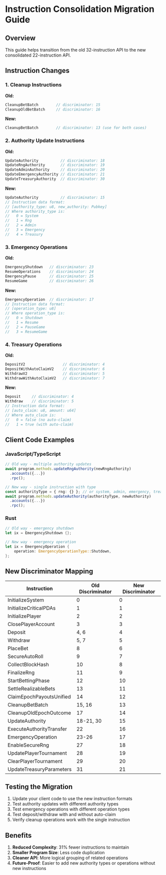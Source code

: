 # Instruction Consolidation Migration Guide

## Overview
This guide helps transition from the old 32-instruction API to the new consolidated 22-instruction API.

## Instruction Changes

### 1. Cleanup Instructions
**Old:**
```rust
CleanupBetBatch        // discriminator: 15
CleanupOldBetBatch     // discriminator: 16
```

**New:**
```rust
CleanupBetBatch        // discriminator: 13 (use for both cases)
```

### 2. Authority Update Instructions
**Old:**
```rust
UpdateAuthority          // discriminator: 18
UpdateRngAuthority       // discriminator: 19  
UpdateAdminAuthority     // discriminator: 20
UpdateEmergencyAuthority // discriminator: 21
UpdateTreasuryAuthority  // discriminator: 30
```

**New:**
```rust
UpdateAuthority          // discriminator: 15
// Instruction data format:
// [authority_type: u8, new_authority: Pubkey]
// Where authority_type is:
//   0 = System
//   1 = Rng
//   2 = Admin
//   3 = Emergency
//   4 = Treasury
```

### 3. Emergency Operations
**Old:**
```rust
EmergencyShutdown   // discriminator: 23
ResumeOperations    // discriminator: 24
EmergencyPause      // discriminator: 25
ResumeGame          // discriminator: 26
```

**New:**
```rust
EmergencyOperation  // discriminator: 17
// Instruction data format:
// [operation_type: u8]
// Where operation_type is:
//   0 = Shutdown
//   1 = Resume
//   2 = PauseGame
//   3 = ResumeGame
```

### 4. Treasury Operations
**Old:**
```rust
DepositV2                 // discriminator: 4
DepositWithAutoClaimV2    // discriminator: 6
WithdrawV2                // discriminator: 5
WithdrawWithAutoClaimV2   // discriminator: 7
```

**New:**
```rust
Deposit     // discriminator: 4
Withdraw    // discriminator: 5
// Instruction data format:
// [auto_claim: u8, amount: u64]
// Where auto_claim is:
//   0 = false (no auto-claim)
//   1 = true (with auto-claim)
```

## Client Code Examples

### JavaScript/TypeScript
```typescript
// Old way - multiple authority updates
await program.methods.updateRngAuthority(newRngAuthority)
  .accounts({...})
  .rpc();

// New way - single instruction with type
const authorityType = { rng: {} }; // or system, admin, emergency, treasury
await program.methods.updateAuthority(authorityType, newAuthority)
  .accounts({...})
  .rpc();
```

### Rust
```rust
// Old way - emergency shutdown
let ix = EmergencyShutdown {};

// New way - emergency operation
let ix = EmergencyOperation {
    operation: EmergencyOperationType::Shutdown,
};
```

## New Discriminator Mapping

| Instruction                   | Old Discriminator | New Discriminator |
|------------------------------|-------------------|-------------------|
| InitializeSystem             | 0                 | 0                 |
| InitializeCriticalPDAs       | 1                 | 1                 |
| InitializePlayer             | 2                 | 2                 |
| ClosePlayerAccount           | 3                 | 3                 |
| Deposit                      | 4, 6              | 4                 |
| Withdraw                     | 5, 7              | 5                 |
| PlaceBet                     | 8                 | 6                 |
| SecureAutoRoll               | 9                 | 7                 |
| CollectBlockHash             | 10                | 8                 |
| FinalizeRng                  | 11                | 9                 |
| StartBettingPhase            | 12                | 10                |
| SettleRealizableBets         | 13                | 11                |
| ClaimEpochPayoutsUnified     | 14                | 12                |
| CleanupBetBatch              | 15, 16            | 13                |
| CleanupOldEpochOutcome       | 17                | 14                |
| UpdateAuthority              | 18-21, 30         | 15                |
| ExecuteAuthorityTransfer     | 22                | 16                |
| EmergencyOperation           | 23-26             | 17                |
| EnableSecureRng              | 27                | 18                |
| UpdatePlayerTournament       | 28                | 19                |
| ClearPlayerTournament        | 29                | 20                |
| UpdateTreasuryParameters     | 31                | 21                |

## Testing the Migration

1. Update your client code to use the new instruction formats
2. Test authority updates with different authority types
3. Test emergency operations with different operation types
4. Test deposit/withdraw with and without auto-claim
5. Verify cleanup operations work with the single instruction

## Benefits

1. **Reduced Complexity**: 31% fewer instructions to maintain
2. **Smaller Program Size**: Less code duplication
3. **Cleaner API**: More logical grouping of related operations
4. **Future-Proof**: Easier to add new authority types or operations without new instructions